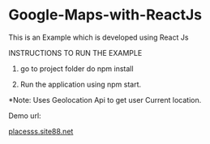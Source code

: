 # Google-Maps-with-ReactJs

This is an Example which is developed using React Js 

INSTRUCTIONS TO RUN THE EXAMPLE

1. go to project folder do npm install

2. Run the application using npm start.

*Note: Uses Geolocation Api to get user Current location.


Demo url:

<a href="http://placesss.site88.net" target="_blank">placesss.site88.net</a>
